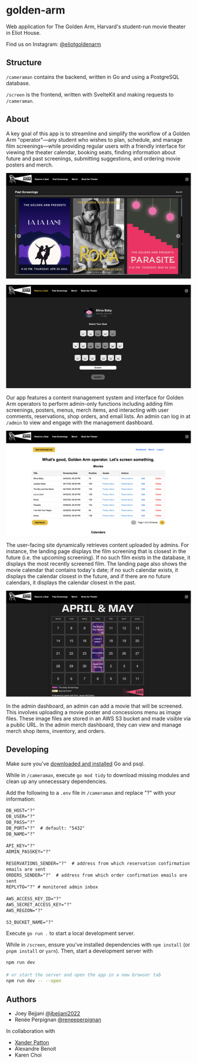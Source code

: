 # golden-arm

Web application for The Golden Arm, Harvard's student-run movie theater in Eliot House.

Find us on Instagram: [@eliotgoldenarm](https://www.instagram.com/eliotgoldenarm?utm_source=ig_web_button_share_sheet&igsh=ZDNlZDc0MzIxNw==)

## Structure

`/cameraman` contains the backend, written in Go and using a PostgreSQL database.

`/screen` is the frontend, written with SvelteKit and making requests to `/cameraman`.

## About

A key goal of this app is to streamline and simplify the workflow of a Golden Arm "operator"—any student who wishes to plan, schedule, and manage film screenings—while providing regular users with a friendly interface for viewing the theater calendar, booking seats, finding information about future and past screenings, submitting suggestions, and ordering movie posters and merch.

![The Golden Arm past screenings](assets/UI/past_screenings_carousel.png)

![The Golden Arm reservation page](assets/UI/reservation_page.png)

Our app features a content management system and interface for Golden Arm operators to perform admin-only functions including adding film screenings, posters, menus, merch items, and interacting with user comments, reservations, shop orders, and email lists. An admin can log in at `/admin` to view and engage with the management dashboard.

![The Golden Arm admin dashboard](assets/UI/admin_dashboard.png)

The user-facing site dynamically retrieves content uploaded by admins. For instance, the landing page displays the film screening that is closest in the future (i.e. the upcoming screening). If no such film exists in the database, it displays the most recently screened film. The landing page also shows the movie calendar that contains today's date; if no such calendar exists, it displays the calendar closest in the future, and if there are no future calendars, it displays the calendar closest in the past.

![The Golden Arm calendar](assets/UI/calendar.png)

In the admin dashboard, an admin can add a movie that will be screened. This involves uploading a movie poster and concessions menu as image files. These image files are stored in an AWS S3 bucket and made visible via a public URL. In the admin merch dashboard, they can view and manage merch shop items, inventory, and orders.

## Developing

Make sure you've [downloaded and installed](https://go.dev/doc/install) Go and psql.

While in `/cameraman`, execute `go mod tidy` to download missing modules and clean up any unnecessary dependencies.

Add the following to a `.env` file in `/cameraman` and replace "?" with your information:
```
DB_HOST="?"
DB_USER="?"
DB_PASS="?"
DB_PORT="?"  # default: "5432"
DB_NAME="?"

API_KEY="?"
ADMIN_PASSKEY="?"

RESERVATIONS_SENDER="?"  # address from which reservation confirmation emails are sent
ORDERS_SENDER="?"  # address from which order confirmation emails are sent
REPLYTO="?" # monitored admin inbox

AWS_ACCESS_KEY_ID="?"
AWS_SECRET_ACCESS_KEY="?"
AWS_REGION="?"

S3_BUCKET_NAME="?"
```

Execute `go run .` to start a local development server.

While in `/screen`, ensure you've installed dependencies with `npm install` (or `pnpm install` or `yarn`). Then, start a development server with

```bash
npm run dev

# or start the server and open the app in a new browser tab
npm run dev -- --open
```

## Authors

- Joey Bejjani [@jbejjani2022](https://github.com/jbejjani2022)
- Renée Perpignan [@reneeperpignan](https://github.com/reneeperpignan)

In collaboration with
- [Xander Patton](https://xanderdraven.weebly.com)
- Alexandre Benoit
- Karen Choi
